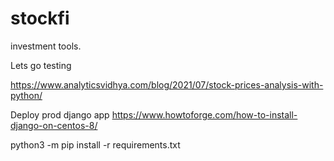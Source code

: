 # stockfi
investment tools.

Lets go
testing

https://www.analyticsvidhya.com/blog/2021/07/stock-prices-analysis-with-python/

Deploy prod django app
https://www.howtoforge.com/how-to-install-django-on-centos-8/

python3 -m pip install -r requirements.txt